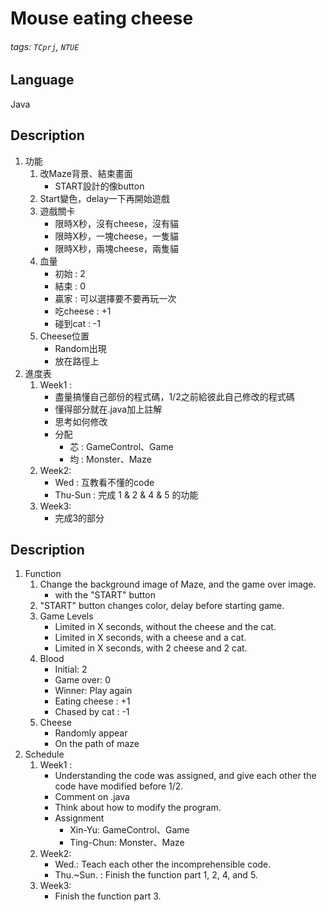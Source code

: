 # Mouse eating cheese
###### tags: `TCprj`, `NTUE`
## Language
Java
## Description
1. 功能
    1. 改Maze背景、結束畫面
        * START設計的像button
    2. Start變色，delay一下再開始遊戲
    3. 遊戲關卡
        * 限時X秒，沒有cheese，沒有貓
        * 限時X秒，一塊cheese，一隻貓
        * 限時X秒，兩塊cheese，兩隻貓
    4. 血量
        * 初始 : 2
        * 結束 : 0
        * 贏家 : 可以選擇要不要再玩一次
        * 吃cheese : +1
        * 碰到cat : -1
    5. Cheese位置
        * Random出現
        * 放在路徑上
1. 進度表
    1. Week1 : 
        * 盡量搞懂自己部份的程式碼，1/2之前給彼此自己修改的程式碼
        * 懂得部分就在.java加上註解
        * 思考如何修改
        * 分配
            * 芯 : GameControl、Game
            * 均 : Monster、Maze
    3. Week2: 
        * Wed :  互教看不懂的code
        * Thu-Sun : 完成 1 & 2 & 4 & 5 的功能
    4. Week3:
        * 完成3的部分

## Description
1. Function
    1. Change the background image of Maze, and the game over image.
        * with the "START" button
    2. "START" button changes color, delay before starting game.
    3. Game Levels
        * Limited in X seconds, without the cheese and the cat.
        * Limited in X seconds, with a cheese and a cat.
        * Limited in X seconds, with 2 cheese and 2 cat.
    4. Blood
        * Initial: 2
        * Game over: 0
        * Winner: Play again
        * Eating cheese : +1
        * Chased by cat : -1
    5. Cheese
        * Randomly appear
        * On the path of maze
1. Schedule
    1. Week1 : 
        * Understanding the code was assigned, and give each other the code have modified before 1/2.
        * Comment on .java
        * Think about how to modify the program.
        * Assignment
            * Xin-Yu: GameControl、Game
            * Ting-Chun: Monster、Maze
    3. Week2: 
        * Wed.: Teach each other the incomprehensible code.
        * Thu.~Sun. : Finish the function part 1, 2, 4, and 5.
    4. Week3:
        * Finish the function part 3.
